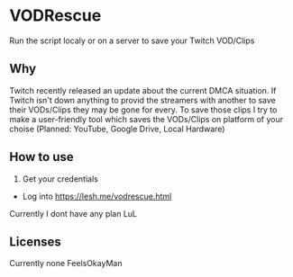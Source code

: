 # VODRescue

Run the script localy or on a server to save your Twitch VOD/Clips

## Why

Twitch recently released an update about the current DMCA situation. If Twitch isn't down anything to provid the streamers with another to save their VODs/Clips they may be gone for every. To save those clips I try to make a user-friendly tool which saves the VODs/Clips on platform of your choise (Planned: YouTube, Google Drive, Local Hardware)

## How to use

1. Get your credentials
- Log into https://lesh.me/vodrescue.html

Currently I dont have any plan LuL

## Licenses

Currently none FeelsOkayMan
